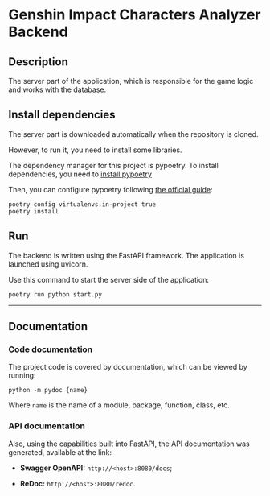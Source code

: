 # Genshin Impact Characters Analyzer Backend

## Description

The server part of the application, which is responsible for the game logic and works with the database.

## Install dependencies

The server part is downloaded automatically when the repository is cloned.

However, to run it, you need to install some libraries.

The dependency manager for this project is pypoetry.
To install dependencies, you need to [install pypoetry](https://python-poetry.org/docs#installation)

Then, you can configure pypoetry following [the official guide](https://python-poetry.org/docs/basic-usage/):

```shell
poetry config virtualenvs.in-project true
poetry install
```

## Run

The backend is written using the FastAPI framework. The application is launched using uvicorn.

Use this command to start the server side of the application:

```shell
poetry run python start.py
```

***

## Documentation

### Code documentation

The project code is covered by documentation, which can be viewed by running:

```shell
python -m pydoc {name}
```

Where `name` is the name of a module, package, function, class, etc.

### API documentation

Also, using the capabilities built into FastAPI, the API documentation was generated, available at the link:

* **Swagger OpenAPI:** `http://<host>:8080/docs`;

* **ReDoc:** `http://<host>:8080/redoc`.